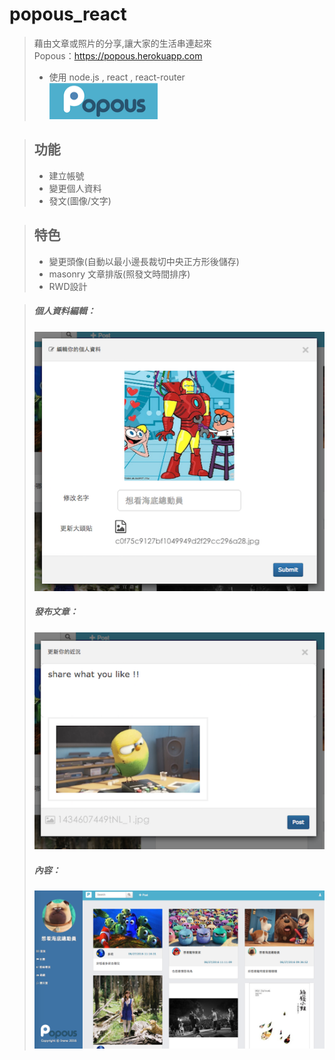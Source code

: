 # popous_react
>藉由文章或照片的分享,讓大家的生活串連起來<br />
>Popous：<a href="https://popous.herokuapp.com">https://popous.herokuapp.com</a>
>  * 使用 node.js , react , react-router<br />
<a target="_blank" href="https://popous.herokuapp.com">![Alt text](/public/img/popous.png)</a><br />

>## 功能
>  * 建立帳號<br />
>  * 變更個人資料<br />
>  * 發文(圖像/文字)<br />


>## 特色
>  * 變更頭像(自動以最小邊長裁切中央正方形後儲存)<br />
>  * masonry 文章排版(照發文時間排序)<br />
>  * RWD設計<br />


>#####  個人資料編輯：<br />
>  ![Alt text](/public/img/edit.jpg)<br />
>
>#####  發布文章：<br />
>  ![Alt text](/public/img/post.jpg)<br />
>
>#####  內容：<br />
>  ![Alt text](/public/img/info.jpg)<br />
